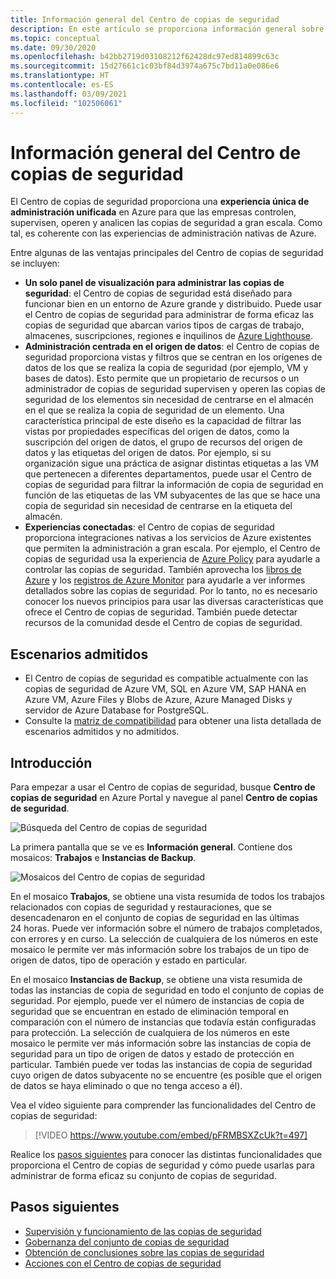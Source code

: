 ```yaml
---
title: Información general del Centro de copias de seguridad
description: En este artículo se proporciona información general sobre el Centro de copias de seguridad para Azure.
ms.topic: conceptual
ms.date: 09/30/2020
ms.openlocfilehash: b42bb2719d03108212f62428dc97ed814899c63c
ms.sourcegitcommit: 15d27661c1c03bf84d3974a675c7bd11a0e086e6
ms.translationtype: HT
ms.contentlocale: es-ES
ms.lasthandoff: 03/09/2021
ms.locfileid: "102506061"
---
```

# <a name="overview-of-backup-center"></a>Información general del Centro de copias de seguridad

El Centro de copias de seguridad proporciona una **experiencia única de administración unificada** en Azure para que las empresas controlen, supervisen, operen y analicen las copias de seguridad a gran escala. Como tal, es coherente con las experiencias de administración nativas de Azure.

Entre algunas de las ventajas principales del Centro de copias de seguridad se incluyen:

* **Un solo panel de visualización para administrar las copias de seguridad**: el Centro de copias de seguridad está diseñado para funcionar bien en un entorno de Azure grande y distribuido. Puede usar el Centro de copias de seguridad para administrar de forma eficaz las copias de seguridad que abarcan varios tipos de cargas de trabajo, almacenes, suscripciones, regiones e inquilinos de [Azure Lighthouse](../lighthouse/overview.md).
* **Administración centrada en el origen de datos**: el Centro de copias de seguridad proporciona vistas y filtros que se centran en los orígenes de datos de los que se realiza la copia de seguridad (por ejemplo, VM y bases de datos). Esto permite que un propietario de recursos o un administrador de copias de seguridad supervisen y operen las copias de seguridad de los elementos sin necesidad de centrarse en el almacén en el que se realiza la copia de seguridad de un elemento. Una característica principal de este diseño es la capacidad de filtrar las vistas por propiedades específicas del origen de datos, como la suscripción del origen de datos, el grupo de recursos del origen de datos y las etiquetas del origen de datos. Por ejemplo, si su organización sigue una práctica de asignar distintas etiquetas a las VM que pertenecen a diferentes departamentos, puede usar el Centro de copias de seguridad para filtrar la información de copia de seguridad en función de las etiquetas de las VM subyacentes de las que se hace una copia de seguridad sin necesidad de centrarse en la etiqueta del almacén.
* **Experiencias conectadas**: el Centro de copias de seguridad proporciona integraciones nativas a los servicios de Azure existentes que permiten la administración a gran escala. Por ejemplo, el Centro de copias de seguridad usa la experiencia de [Azure Policy](../governance/policy/overview.md) para ayudarle a controlar las copias de seguridad. También aprovecha los [libros de Azure](../azure-monitor/visualize/workbooks-overview.md) y los [registros de Azure Monitor](../azure-monitor/logs/data-platform-logs.md) para ayudarle a ver informes detallados sobre las copias de seguridad. Por lo tanto, no es necesario conocer los nuevos principios para usar las diversas características que ofrece el Centro de copias de seguridad. También puede detectar recursos de la comunidad desde el Centro de copias de seguridad.

## <a name="supported-scenarios"></a>Escenarios admitidos

* El Centro de copias de seguridad es compatible actualmente con las copias de seguridad de Azure VM, SQL en Azure VM, SAP HANA en Azure VM, Azure Files y Blobs de Azure, Azure Managed Disks y servidor de Azure Database for PostgreSQL.
* Consulte la [matriz de compatibilidad](backup-center-support-matrix.md) para obtener una lista detallada de escenarios admitidos y no admitidos.

## <a name="get-started"></a>Introducción

Para empezar a usar el Centro de copias de seguridad, busque **Centro de copias de seguridad** en Azure Portal y navegue al panel **Centro de copias de seguridad**.

![Búsqueda del Centro de copias de seguridad](./media/backup-center-overview/backup-center-search.png)

La primera pantalla que se ve es **Información general**. Contiene dos mosaicos: **Trabajos** e **Instancias de Backup**.

![Mosaicos del Centro de copias de seguridad](./media/backup-center-overview/backup-center-overview-widgets.png)

En el mosaico **Trabajos**, se obtiene una vista resumida de todos los trabajos relacionados con copias de seguridad y restauraciones, que se desencadenaron en el conjunto de copias de seguridad en las últimas 24 horas. Puede ver información sobre el número de trabajos completados, con errores y en curso. La selección de cualquiera de los números en este mosaico le permite ver más información sobre los trabajos de un tipo de origen de datos, tipo de operación y estado en particular.

En el mosaico **Instancias de Backup**, se obtiene una vista resumida de todas las instancias de copia de seguridad en todo el conjunto de copias de seguridad. Por ejemplo, puede ver el número de instancias de copia de seguridad que se encuentran en estado de eliminación temporal en comparación con el número de instancias que todavía están configuradas para protección. La selección de cualquiera de los números en este mosaico le permite ver más información sobre las instancias de copia de seguridad para un tipo de origen de datos y estado de protección en particular. También puede ver todas las instancias de copia de seguridad cuyo origen de datos subyacente no se encuentre (es posible que el origen de datos se haya eliminado o que no tenga acceso a él).

Vea el vídeo siguiente para comprender las funcionalidades del Centro de copias de seguridad:

> [!VIDEO https://www.youtube.com/embed/pFRMBSXZcUk?t=497]

Realice los [pasos siguientes](#next-steps) para conocer las distintas funcionalidades que proporciona el Centro de copias de seguridad y cómo puede usarlas para administrar de forma eficaz su conjunto de copias de seguridad.

## <a name="next-steps"></a>Pasos siguientes

* [Supervisión y funcionamiento de las copias de seguridad](backup-center-monitor-operate.md)
* [Gobernanza del conjunto de copias de seguridad](backup-center-govern-environment.md)
* [Obtención de conclusiones sobre las copias de seguridad](backup-center-obtain-insights.md)
* [Acciones con el Centro de copias de seguridad](backup-center-actions.md)